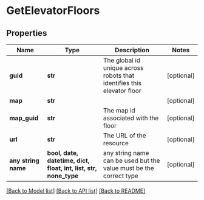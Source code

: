 # GetElevatorFloors


## Properties
Name | Type | Description | Notes
------------ | ------------- | ------------- | -------------
**guid** | **str** | The global id unique across robots that identifies this elevator floor | [optional] 
**map** | **str** |  | [optional] 
**map_guid** | **str** | The map id associated with the floor | [optional] 
**url** | **str** | The URL of the resource | [optional] 
**any string name** | **bool, date, datetime, dict, float, int, list, str, none_type** | any string name can be used but the value must be the correct type | [optional]

[[Back to Model list]](../README.md#documentation-for-models) [[Back to API list]](../README.md#documentation-for-api-endpoints) [[Back to README]](../README.md)


